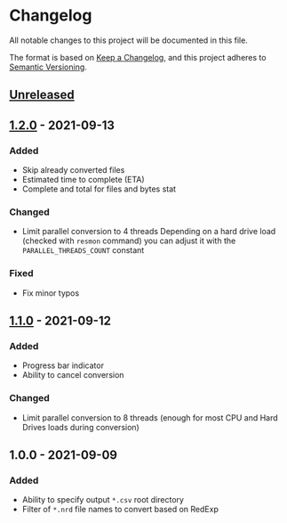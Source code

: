 # Changelog
All notable changes to this project will be documented in this file.

The format is based on [Keep a Changelog](https://keepachangelog.com/en/1.0.0/),
and this project adheres to [Semantic Versioning](https://semver.org/spec/v2.0.0.html).

## [Unreleased]

## [1.2.0] - 2021-09-13
### Added
- Skip already converted files
- Estimated time to complete (ETA)
- Complete and total for files and bytes stat

### Changed
- Limit parallel conversion to 4 threads
  Depending on a hard drive load (checked with `resmon` command) 
  you can adjust it with the `PARALLEL_THREADS_COUNT` constant

### Fixed
- Fix minor typos

## [1.1.0] - 2021-09-12
### Added
- Progress bar indicator
- Ability to cancel conversion

### Changed
- Limit parallel conversion to 8 threads
  (enough for most CPU and Hard Drives loads during conversion)

## 1.0.0 - 2021-09-09
### Added
- Ability to specify output `*.csv` root directory
- Filter of `*.nrd` file names to convert based on RedExp

[Unreleased]: https://github.com/eugeneilyin/nrdtocsv/compare/v1.1.0...HEAD
[1.2.0]: https://github.com/eugeneilyin/nrdtocsv/compare/v1.1.0...v1.2.0
[1.1.0]: https://github.com/eugeneilyin/nrdtocsv/compare/v1.0.0...v1.1.0